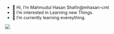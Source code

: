 - 👋 Hi, I’m Mahmudul Hasan Shafin@mhasan-cmt
- 👀 I’m interested in Learning new Things.
- 🌱 I’m currently learning evereything.
<img src="https://github-readme-stats.vercel.app/api?username=mhasan-cmt&show_icons=true&theme=cobalt">

